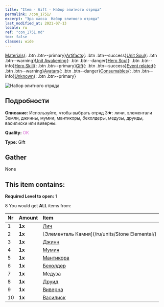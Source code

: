 ```yaml
---
title: "Item - Gift - Набор элитного отряда"
permalink: /con_1751/
excerpt: "Эра хаоса  Набор элитного отряда"
last_modified_at: 2021-07-13
locale: ru
ref: "con_1751.md"
toc: false
classes: wide
---
```

 [Materials](/ItemsRU/){: .btn .btn--primary}[Artifacts](/ItemsRU/Artifacts/){: .btn .btn--success}[Unit Soul](/ItemsRU/UnitSoul/){: .btn .btn--warning}[Unit Awakening](/ItemsRU/UnitAwakening/){: .btn .btn--danger}[Hero Soul](/ItemsRU/HeroSoul/){: .btn .btn--info}[Hero Skill](/ItemsRU/HeroSkill/){: .btn .btn--primary}[Gift](/ItemsRU/Gift/){: .btn .btn--success}[Event related](/ItemsRU/Events/){: .btn .btn--warning}[Avatars](/ItemsRU/Avatars/){: .btn .btn--danger}[Consumables](/ItemsRU/Consumables/){: .btn .btn--info}[Unknown](/ItemsRU/Unknown/){: .btn .btn--primary}

 ![Набор элитного отряда](/images/t/i_907054.png)

## Подробности
 **Описание:** Используйте, чтобы выбрать отряд 3★: личи, элементали Земли, джинны, мумии, мантикоры, бехолдеры, медузы, друиды, василиски или виверны.

 **Quality:** <span style="color: #DA70D6">OK</span>

 **Type:** Gift

## Gather

  None

## This item contains:

 **Required Level to open:** 1

 8 You would get **ALL** items  from:

  | Nr | Amount |     Item    |
  |:---|:-------|:------------|
  | 1 |  **1x** | [Лич](/ru/units/Lich/) |  | 
  | 2 |  **1x** | [Элементаль Камня](/ru/units/Stone Elemental/) |  | 
  | 3 |  **1x** | [Джинн](/ru/units/Genie/) |  | 
  | 4 |  **1x** | [Мумия](/ru/units/Mummy/) |  | 
  | 5 |  **1x** | [Мантикора](/ru/units/Manticore/) |  | 
  | 6 |  **1x** | [Бехолдер](/ru/units/Beholder/) |  | 
  | 7 |  **1x** | [Медуза](/ru/units/Medusa/) |  | 
  | 8 |  **1x** | [Друид](/ru/units/Druid/) |  | 
  | 9 |  **1x** | [Виверна](/ru/units/Wyvern/) |  | 
  | 10 |  **1x** | [Василиск](/ru/units/Basilisk/) |  | 
